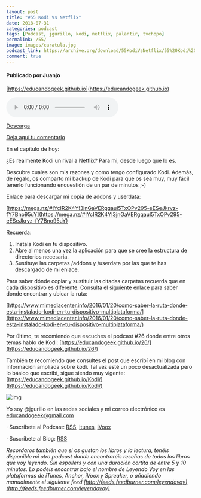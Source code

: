 ```yaml
---
layout: post
title: "#55 Kodi Vs Netflix"
date: 2018-07-31
categories: podcast
tags: [Podcast, jgurillo, kodi, netflix, palantir, tvchopo]
permalink: /55/
image: images/caratula.jpg
podcast_link: https://archive.org/download/55KodiVsNetflix/55%20Kodi%20Vs%20Netflix.mp3
comment: true
---
```


#### Publicado por Juanjo

[https://educandogeek.github.io](https://educandogeek.github.io)

<audio controls>
  <source src="{{ page.podcast_link }}" type="audio/mp3">
</audio>

[Descarga][Mp3]

[Deja aquí tu comentario](https://educandogeek.github.io/55/)

En el capítulo de hoy:

¿Es realmente Kodi un rival a Netflix? Para mi, desde luego que lo es.

Descubre cuales son mis razones y como tengo configurado Kodi. Además, de regalo, os comparto mi backup de Kodi para que os sea muy, muy fácil tenerlo funcionando encuestión de un par de minutos ;-)

Enlace para descargar mi copia de addons y userdata:

[https://mega.nz/#!YcIR2K4Y!3jnGaVERgqauI5TxOPv295-eESeJkrvz-fY7Bno95uY](https://mega.nz/#!YcIR2K4Y!3jnGaVERgqauI5TxOPv295-eESeJkrvz-fY7Bno95uY)

Recuerda:

1. Instala Kodi en tu dispositivo.
2. Abre al menos una vez la aplicación para que se cree la estructura de directorios necesaria.
3. Sustituye las carpetas /addons y /userdata por las que te has descargado de mi enlace.

Para saber dónde copiar y sustituir las citadas carpetas recuerda que en cada dispositivo es diferente. Consulta el siguiente enlace para saber donde encontrar y ubicar la ruta:

[https://www.mimediacenter.info/2016/01/20/como-saber-la-ruta-donde-esta-instalado-kodi-en-tu-dispositivo-multiplataforma/](https://www.mimediacenter.info/2016/01/20/como-saber-la-ruta-donde-esta-instalado-kodi-en-tu-dispositivo-multiplataforma/)

Por último, te recomiendo que escuches el podcast #26 donde entre otros temas hablo de Kodi: [https://educandogeek.github.io/26/](https://educandogeek.github.io/26/)

También te recomiendo que consultes el post que escribí en mi blog con información ampliada sobre kodi. Tal vez esté un poco desactualizada pero lo básico que escribí, sigue siendo muy vigente: [https://educandogeek.github.io/Kodi/](https://educandogeek.github.io/Kodi/)


![img](https://i.imgur.com/tVrZNah.jpg)



Yo soy @jgurillo en las redes sociales y mi correo electrónico es educandogeek@gmail.com






· Suscríbete al Podcast: [RSS](http://feeds.feedburner.com/educandogeek), [Itunes](https://itunes.apple.com/es/podcast/educando-geek/id1110060146?mt=2), [iVoox](https://www.ivoox.com/podcast-educando-geek_sq_f1289274_1.html)

· Suscríbete al Blog: [RSS](http://feeds.feedburner.com/educandogeekblog)



*Recordaros también que si os gustan los libros y la lectura, tenéis disponible mi otro podcast donde encontraréis reseñas de todos los libros que voy leyendo. Sin espoilers y con una duración cortita de entre 5 y 10 minutos. Lo podéis encontrar bajo el nombre de Leyendo Voy en las plataformas de iTunes, Anchor, iVoox y Spreaker, o añadiendo manualmente el siguiente feed [http://feeds.feedburner.com/leyendovoy](http://feeds.feedburner.com/leyendovoy)*



[Mp3]: https://archive.org/download/55KodiVsNetflix/55%20Kodi%20Vs%20Netflix.mp3



